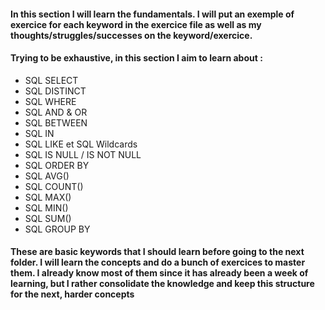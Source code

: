 

#### In this section I will learn the fundamentals. I will put an exemple of exercice for each keyword in the exercice file as well as my thoughts/struggles/successes on the keyword/exercice.

#### Trying to be exhaustive, in this section I aim to learn about : 

- SQL SELECT  
- SQL DISTINCT 
- SQL WHERE 
- SQL AND & OR 
- SQL BETWEEN 
- SQL IN 
- SQL LIKE et SQL Wildcards 
- SQL IS NULL / IS NOT NULL 
- SQL ORDER BY 
- SQL AVG() 
- SQL COUNT() 
- SQL MAX() 
- SQL MIN() 
- SQL SUM() 
- SQL GROUP BY 

#### These are basic keywords that I should learn before going to the next folder. I will learn the concepts and do a bunch of exercices to master them. I already know most of them since it has already been a week of learning, but I rather consolidate the knowledge and keep this structure for the next, harder concepts
